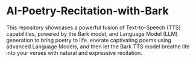 # AI-Poetry-Recitation-with-Bark
This repository showcases a powerful fusion of Text-to-Speech (TTS) capabilities, powered by the Bark model, and Language Model (LLM) generation to bring poetry to life. enerate captivating poems using advanced Language Models, and then let the Bark TTS model breathe life into your verses with natural and expressive recitation.
